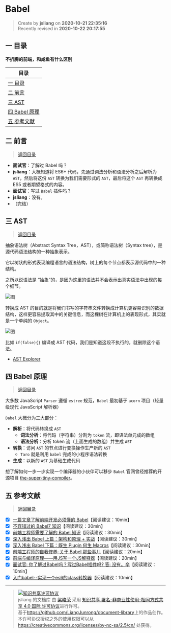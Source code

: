 Babel
===

> Create by **jsliang** on **2020-10-21 22:35:16**  
> Recently revised in **2020-10-22 20:17:55**

<!-- 目录开始 -->
## <a name="chapter-one" id="chapter-one"></a>一 目录

**不折腾的前端，和咸鱼有什么区别**

| 目录 |
| --- |
| [一 目录](#chapter-one) |
| <a name="catalog-chapter-two" id="catalog-chapter-two"></a>[二 前言](#chapter-two) |
| <a name="catalog-chapter-three" id="catalog-chapter-three"></a>[三 AST](#chapter-three) |
| <a name="catalog-chapter-four" id="catalog-chapter-four"></a>[四 Babel 原理](#chapter-four) |
| <a name="catalog-chapter-five" id="catalog-chapter-five"></a>[五 参考文献](#chapter-five) |
<!-- 目录结束 -->

## <a name="chapter-two" id="chapter-two"></a>二 前言

> [返回目录](#chapter-one)

* **面试官**：了解过 Babel 吗？
* **jsliang**：大概知道将 ES6+ 代码，先通过词法分析和语法分析之后解析为 `AST`，然后将这份 `AST` 转换为我们需要形式的 `AST`，最后将这个 `AST` 再转换成 ES5 或者期望格式的内容。
* **面试官**：写过 `Babel` 插件吗？
* **jsliang**：没有。
* （完结）

## <a name="chapter-three" id="chapter-three"></a>三 AST

> [返回目录](#chapter-one)

抽象语法树（Abstract Syntax Tree，AST），或简称语法树（Syntax tree），是源代码语法结构的一种抽象表示。

它以树状的形式表现编程语言的语法结构，树上的每个节点都表示源代码中的一种结构。

之所以说语法是 “抽象”的，是因为这里的语法并不会表示出真实语法中出现的每个细节。

![图](https://user-gold-cdn.xitu.io/2018/9/28/1661ef768d8da46a?imageView2/0/w/1280/h/960/format/webp/ignore-error/1)

转换成 AST 的目的就是将我们书写的字符串文件转换成计算机更容易识别的数据结构，这样更容易提取其中的关键信息，而这棵树在计算机上的表现形式，其实就是一个单纯的 `Object`。

![图](https://user-gold-cdn.xitu.io/2018/9/28/1661ef768da14f58?imageView2/0/w/1280/h/960/format/webp/ignore-error/1)

比如 `if(false){}` 编译成 AST 代码，我们是知道这段不执行的，就删除这个语法。

* [AST Explorer](https://astexplorer.net/)

## <a name="chapter-four" id="chapter-four"></a>四 Babel 原理

> [返回目录](#chapter-one)

大多数 JavaScript `Parser` 遵循 `estree` 规范，`Babel` 最初基于 `acorn` 项目（轻量级现代 JavaScript 解析器）

`Babel` 大概分为三大部分：

* **解析**：将代码转换成 `AST`
  * **词法分析**：将代码（字符串）分割为 `token` 流，即语法单元成的数组
  * **语法分析**：分析 token 流（上面生成的数组）并生成 `AST`
* **转换**：访问 `AST` 的节点进行变换操作生产新的 `AST`
  * `Taro` 就是利用 `babel` 完成的小程序语法转换
* **生成**：以新的 `AST` 为基础生成代码

想了解如何一步一步实现一个编译器的小伙伴可以移步 `Babel` 官网曾经推荐的开源项目 [the-super-tiny-compiler](https://github.com/jamiebuilds/the-super-tiny-compiler)。

## <a name="chapter-five" id="chapter-five"></a>五 参考文献

> [返回目录](#chapter-one)

* [x] [一篇文章了解前端开发必须懂的 Babel](https://mp.weixin.qq.com/s/C-WmM5tjfc3r4sB52C4R0Q)【阅读建议：10min】
* [x] [不容错过的 Babel7 知识](https://juejin.im/post/5ddff3abe51d4502d56bd143)【阅读建议：30min】
* [x] [前端工程师需要了解的 Babel 知识](https://www.zoo.team/article/babel)【阅读建议：30min】
* [x] [深入浅出 Babel 上篇：架构和原理 + 实战](https://juejin.im/post/5d94bfbf5188256db95589be)【阅读建议：30min】
* [x] [深入浅出 Babel 下篇：既生 Plugin 何生 Macros](https://juejin.im/post/5da12397e51d4578364f6ffa)【阅读建议：30min】
* [x] [前端工程师的自我修养-关于 Babel 那些事儿](https://juejin.im/post/5e5b488af265da574112089f)【阅读建议：20min】
* [x] [前端与编译原理——用JS写一个JS解释器](https://segmentfault.com/a/1190000017241258)【阅读建议：20min】
* [x] [面试官: 你了解过Babel吗？写过Babel插件吗? 答: 没有。卒](https://juejin.im/post/6844903566809759758)【阅读建议：10min】
* [x] [入门babel--实现一个es6的class转换器](https://juejin.im/post/6844903586950807560)【阅读建议：10min】

---

> <a rel="license" href="http://creativecommons.org/licenses/by-nc-sa/4.0/"><img alt="知识共享许可协议" style="border-width:0" src="https://i.creativecommons.org/l/by-nc-sa/4.0/88x31.png" /></a><br /><span xmlns:dct="http://purl.org/dc/terms/" property="dct:title">jsliang 的文档库</span> 由 <a xmlns:cc="http://creativecommons.org/ns#" href="https://github.com/LiangJunrong/document-library" property="cc:attributionName" rel="cc:attributionURL">梁峻荣</a> 采用 <a rel="license" href="http://creativecommons.org/licenses/by-nc-sa/4.0/">知识共享 署名-非商业性使用-相同方式共享 4.0 国际 许可协议</a>进行许可。<br />基于<a xmlns:dct="http://purl.org/dc/terms/" href="https://github.com/LiangJunrong/document-library" rel="dct:source">https://github.com/LiangJunrong/document-library</a>上的作品创作。<br />本许可协议授权之外的使用权限可以从 <a xmlns:cc="http://creativecommons.org/ns#" href="https://creativecommons.org/licenses/by-nc-sa/2.5/cn/" rel="cc:morePermissions">https://creativecommons.org/licenses/by-nc-sa/2.5/cn/</a> 处获得。